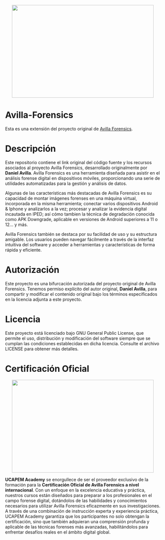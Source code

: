 <p align="center">
  <img width="460" height="300" src="https://www.ucapem.group/site/wp-content/uploads/2023/06/Avilla-01.png">
</p>

# Avilla-Forensics
Esta es una extensión del proyecto original de [Avilla Forensics](https://github.com/AvillaDaniel/AvillaForensics).

# Descripción

Este repositorio contiene el link original del código fuente y los recursos asociados al proyecto Avilla Forensics, desarrollado originalmente por **Daniel Avilla**. Avilla Forensics es una herramienta diseñada para asistir en el análisis forense digital en dispositivos móviles, proporcionando una serie de utilidades automatizadas para la gestión y análisis de datos.

Algunas de las características más destacadas de Avilla Forensics es su capacidad de montar imágenes forenses en una máquina virtual, incorporada en la misma herramienta; conectar varios dispositivos Android & Iphone y analizarlos a la vez; procesar y analizar la evidencia digital incautada en IPED; así cómo tambien la técnica de degradación conocida como APK Downgrade, aplicable en versiones de Android superiores a 11 o 12… y más.

Avilla Forensics también se destaca por su facilidad de uso y su estructura amigable. Los usuarios pueden navegar fácilmente a través de la interfaz intuitiva del software y acceder a herramientas y características de forma rápida y eficiente.

# Autorización

Este proyecto es una bifurcación autorizada del proyecto original de Avilla Forensics. Tenemos permiso explícito del autor original, **Daniel Avilla**, para compartir y modificar el contenido original bajo los términos especificados en la licencia adjunta a este proyecto.

# Licencia

Este proyecto está licenciado bajo GNU General Public License, que permite el uso, distribución y modificación del software siempre que se cumplan las condiciones establecidas en dicha licencia. Consulte el archivo LICENSE para obtener más detalles.

# Certificación Oficial

<p align="center">
  <img width="460" height="300" src="https://www.ucapem.group/site/wp-content/uploads/2024/04/Badged-13.png">
</p>

**UCAPEM Academy** se enorgullece de ser el proveedor exclusivo de la formación para la **Certificación Oficial de Avilla Forensics a nivel internacional**. Con un enfoque en la excelencia educativa y práctica, nuestros cursos están diseñados para preparar a los profesionales en el campo forense digital, dotándolos de las habilidades y conocimientos necesarios para utilizar Avilla Forensics eficazmente en sus investigaciones. A través de una combinación de instrucción experta y experiencia práctica, UCAPEM Academy garantiza que los participantes no solo obtengan la certificación, sino que también adquieran una comprensión profunda y aplicable de las técnicas forenses más avanzadas, habilitándolos para enfrentar desafíos reales en el ámbito digital global.
